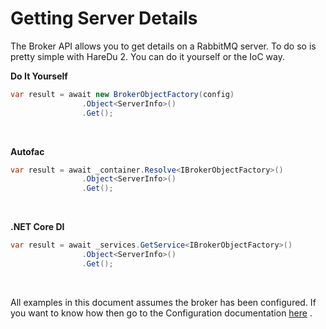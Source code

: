 # Getting Server Details

The Broker API allows you to get details on a RabbitMQ server. To do so is pretty simple with HareDu 2. You can do it yourself or the IoC way.

**Do It Yourself**

```csharp
var result = await new BrokerObjectFactory(config)
                .Object<ServerInfo>()
                .Get();
```
<br>

**Autofac**

```csharp
var result = await _container.Resolve<IBrokerObjectFactory>()
                .Object<ServerInfo>()
                .Get();
```
<br>

**.NET Core DI**

```csharp
var result = await _services.GetService<IBrokerObjectFactory>()
                .Object<ServerInfo>()
                .Get();
```
<br>

All examples in this document assumes the broker has been configured. If you want to know how then go to the Configuration documentation [here](https://github.com/ahives/HareDu2/blob/master/docs/configuration.md) .


